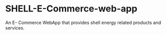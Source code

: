 # SHELL-E-Commerce-web-app
An E- Commerce WebApp that provides shell energy related products and services.
